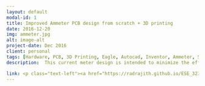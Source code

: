 ```yaml
---
layout: default
modal-id: 1
title: Improved Ammeter PCB design from scratch + 3D printing
date: 2016-12-20
img: ammeter.jpg
alt: image-alt
project-date: Dec 2016
client: personal
tags: [Hardware, PCB, 3D Printing, Eagle, Autocad, Inventor, Ammeter, SPI communication, I2C, AVR, Embedded system, Embedded C++, Design Verification]
description:  This current meter design is intended to minimize the effects of burden voltage that is present in most Multimeters in the market. The current meter is designed to read up to 7A. The maximum current rating is set to be 8A (the fuse will break at this point) and will only be able to read positive DC currents. The circuit can be powered by a battery with a voltage ranging from 2.5 to 5v, in this design 2-AAA battery is used as a power source i.e 3V source. The Analog current measurement will be sampled at 12kSPS (based on atxmega32 specs), and the digital output will have 12-bit resolution.<p class="text-justify">The current is read by measuring the voltage that flows across a shunt resistor. The shunt resistor is specially chosen to have current sense technology, where the resistors packs have 4 terminals, 2 for current flow, and 2 for current measurement. The voltage across the resistor is read using the Atxmega micro controller’s built in Analog to digital converter(ADC).<p class="text-justify">A LCD touch screen is added to display the current readings such as peak, instantaneous, rms etc. In addition the LCD will be used to graph continuous data assuming I will finish the programming on time. Since the programming had to go through a number of revisions, a PDI communication will be implemented to modify the code as intended. In addition to serving as a normal current meter, A USB port will be added to monitor the current usage of mobile phone or other devices charged using USB. A micro usb port will be used as the input and USB as output.

link: <p class="text-left"><a href="https://radrajith.github.io/ESE_323_PCB_Design/">Project website Link</a></p>
---
```

